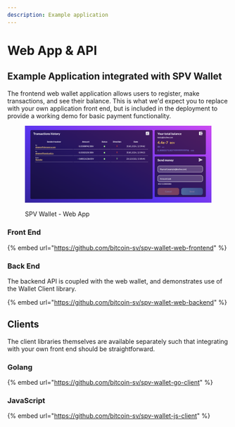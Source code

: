 ```yaml
---
description: Example application
---
```


# Web App & API

## Example Application integrated with SPV Wallet

The frontend web wallet application allows users to register, make transactions, and see their balance. This is what we'd expect you to replace with your own application front end, but is included in the deployment to provide a working demo for basic payment functionality.

<figure><img src="/.gitbook/assets/Web%20App%20SPV%20Wallet.png" alt=""><figcaption><p>SPV Wallet - Web App</p></figcaption></figure>

### Front End

{% embed url="https://github.com/bitcoin-sv/spv-wallet-web-frontend" %}

### Back End

The backend API is coupled with the web wallet, and demonstrates use of the Wallet Client library.

{% embed url="https://github.com/bitcoin-sv/spv-wallet-web-backend" %}

## Clients

The client libraries themselves are available separately such that integrating with your own front end should be straightforward.

### Golang

{% embed url="https://github.com/bitcoin-sv/spv-wallet-go-client" %}

### JavaScript

{% embed url="https://github.com/bitcoin-sv/spv-wallet-js-client" %}
